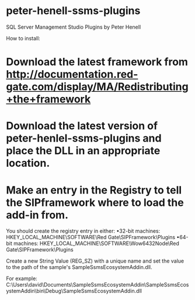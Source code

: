 # peter-henell-ssms-plugins
SQL Server Management Studio Plugins by Peter Henell

How to install:
# Download the latest framework from http://documentation.red-gate.com/display/MA/Redistributing+the+framework
# Download the latest version of peter-henlel-ssms-plugins and place the DLL in an appropriate location.
# Make an entry in the Registry to tell the SIPframework where to load the add-in from. 

You should create the registry entry in either:
•32-bit machines: HKEY_LOCAL_MACHINE\SOFTWARE\Red Gate\SIPFramework\Plugins
•64-bit machines: HKEY_LOCAL_MACHINE\SOFTWARE\Wow6432Node\Red Gate\SIPFramework\Plugins

Create a new String Value (REG_SZ) with a unique name and set the value to the path of the sample's SampleSsmsEcosystemAddin.dll.

For example: C:\Users\david\Documents\SampleSsmsEcosystemAddin\SampleSsmsEcosystemAddin\bin\Debug\SampleSsmsEcosystemAddin.dll

